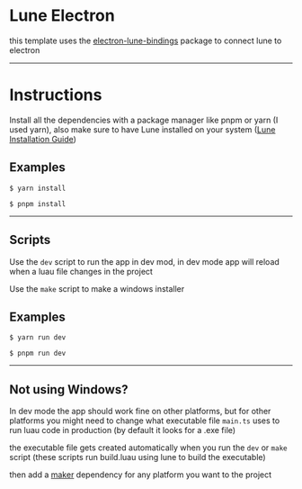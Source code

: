# Lune Electron
this template uses the [electron-lune-bindings](https://www.npmjs.com/package/electron-lune-bindings) package to connect lune to electron

---
# Instructions
Install all the dependencies with a package manager like pnpm or yarn (I used yarn), also make sure to have Lune installed on your system ([Lune Installation Guide](https://lune-org.github.io/docs/getting-started/1-installation))

## Examples
```shell
$ yarn install
```
```shell
$ pnpm install
```

---
## Scripts
Use the `dev` script to run the app in dev mod, in dev mode app will reload when a luau file changes in the project

Use the `make` script to make a windows installer

## Examples
```shell
$ yarn run dev
```
```shell
$ pnpm run dev
```

---
## Not using Windows?
In dev mode the app should work fine on other platforms, but for other platforms you might need to change what executable file `main.ts` uses to run luau code in production (by default it looks for a .exe file)

the executable file gets created automatically when you run the `dev` or `make` script (these scripts run build.luau using lune to build the executable)

then add a [maker](https://www.electronforge.io/config/makers) dependency for any platform you want to the project
